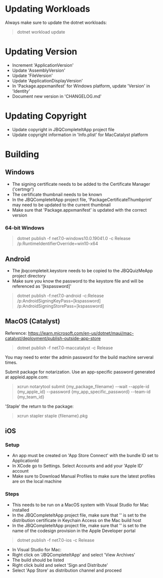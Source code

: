 # Updating Workloads

Always make sure to update the dotnet workloads:

> dotnet workload update

# Updating Version

- Increment 'ApplicationVersion'
- Update 'AssemblyVersion'
- Update 'FileVersion'
- Update 'ApplicationDisplayVersion'
- In 'Package.appxmanifest' for Windows platform, update 'Version' in 'Identity'
- Document new version in 'CHANGELOG.md'

# Updating Copyright

- Update copyright in JBQCompleteItApp project file
- Update copyright information in 'Info.plist' for MacCatalyst platform

# Building

## Windows

- The signing certificate needs to be added to the Certificate Manager ('certmgr')
- The certificate thumbnail needs to be known
- In the JBQCompleteItApp project file, 'PackageCertificateThumbprint' may need to be updated to the current thumbnail
- Make sure that 'Package.appxmanifest' is updated with the correct version

### 64-bit Windows
> dotnet publish -f net7.0-windows10.0.19041.0 -c Release /p:RuntimeIdentifierOverride=win10-x64

## Android

- The jbqcompleteit.keystore needs to be copied to the JBQQuizMeApp project directory
- Make sure you know the password to the keystore file and will be referenced as '[kspassword]'

> dotnet publish -f:net7.0-android -c:Release /p:AndroidSigningKeyPass=[kspassword] /p:AndroidSigningStorePass=[kspassword]

## MacOS (Catalyst)

Reference: https://learn.microsoft.com/en-us/dotnet/maui/mac-catalyst/deployment/publish-outside-app-store

> dotnet publish -f net7.0-maccatalyst -c Release

You may need to enter the admin password for the build machine serveral times.

Submit package for notarization. Use an app-specific password generated at appleid.apple.com:

> xcrun notarytool submit {my_package_filename} --wait --apple-id {my_apple_id} --password {my_app_specific_password} --team-id {my_team_id}

'Staple' the return to the package:

> xcrun stapler staple {filename}.pkg

## iOS

### Setup
- An app must be created on 'App Store Connect' with the bundle ID set to ApplicationId
- In XCode go to Settings.  Select Accounts and add your 'Apple ID' account
- Make sure to Download Manual Profiles to make sure the latest profiles are on the local machine

### Steps
- This needs to be run on a MacOS system with Visual Studio for Mac installed
- In the JBQCompleteItApp project file, make sure that '<CodesignKey>' is set to the distribution certificate in Keychain Access on the Mac build host
- In the JBQCompleteItApp project file, make sure that '<CodesignProvision>' is set to the name of the codesign provision in the Apple Developer portal

> dotnet publish -f net7.0-ios -c Release

- In Visual Studio for Mac:
- Right click on 'JBQCompleteItApp' and select 'View Archives'
- The build should be listed
- Right click build and select 'Sign and Distribute'
- Select 'App Store' as distribution channel and proceed